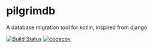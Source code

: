 # pilgrimdb
A database migration tool for kotlin, inspired from django

[![Build Status](https://travis-ci.org/pilgrimdbio/pilgrimdb.svg?branch=master)](https://travis-ci.org/pilgrimdbio/pilgrimdb)
[![codecov](https://codecov.io/gh/pilgrimdbio/pilgrimdb/branch/master/graph/badge.svg)](https://codecov.io/gh/pilgrimdbio/pilgrimdb)

